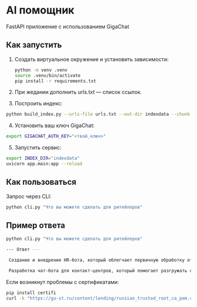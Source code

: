 # AI помощник

FastAPI приложение с использованием GigaChat

## Как запустить
1. Создать виртуальное окружение и установить зависимости:
   ```bash
   python -m venv .venv
   source .venv/bin/activate
   pip install -r requirements.txt
   ```

2. При жедании дополнить urls.txt — список ссылок.

3. Построить индекс:

```bash
python build_index.py --urls-file urls.txt --out-dir indexdata --chunk-size 200
```

4. Установить ваш ключ GigaChat:

```bash
export GIGACHAT_AUTH_KEY="<твой_ключ>"
```
5. Запустить сервис:

```bash
export INDEX_DIR="indexdata"
uvicorn app.main:app --reload
```

## Как пользоваться

Запрос через CLI:

```bash
python cli.py "Что вы можете сделать для ритейлеров"
```

## Пример ответа

```bash
python cli.py "Что вы можете сделать для ритейлеров"

--- Ответ ---

 Создание и внедрение HR-бота, который облегчает первичную обработку откликов кандидатов, записывает их на собеседования, задает вопросы для первичного опроса и поддерживает постоянный контакт с кандидатами. / 6,5 тыс. уникальных пользователей воспользовались ботом с января по март 2023 года. [0](https://eora.ru/cases/chat-boty/hr-bot-dlya-magnit-kotoriy-priglashaet-na-sobesedovanie)

 Разработка чат-бота для контакт-центров, который помогает разгружать отделы поддержки клиентов, автоматизируя общение и работу с типовыми запросами. [3](https://eora.ru/cases/icl-bot-sufler-dlya-kontakt-centra)
```


Если возникнут проблемы с сертификатами:
```bash
pip install certifi
curl -k "https://gu-st.ru/content/lending/russian_trusted_root_ca_pem.crt" -w "\n" >> $(python -m certifi)
```
